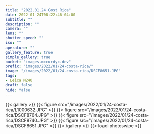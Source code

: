 ```yaml
---
title: "2022.01.24 Cost Rica"
date: 2022-01-24T08:22:46-04:00
subtitle: ""
description: ""
camera: ""
lens: ""
shutter_speed: ""
iso: ""
aperature: ""
gallery_feature: true
simple_gallery: true
bucket: "images.mccurdyc.dev"
prefix: "images/2022/01/24-costa-rica/"
image: "/images/2022/01/24-costa-rica/DSCF8651.JPG"
tags:
- Leica M240
draft: false
hide: false
---
```


{{< gallery >}}
  {{< figure src="/images/2022/01/24-costa-rica/L1000632.JPG" >}}
  {{< figure src="/images/2022/01/24-costa-rica/DSCF8764.JPG" >}}
  {{< figure src="/images/2022/01/24-costa-rica/DSCF8740.JPG" >}}
  {{< figure src="/images/2022/01/24-costa-rica/DSCF8651.JPG" >}}
{{< /gallery >}}
{{< load-photoswipe >}}
